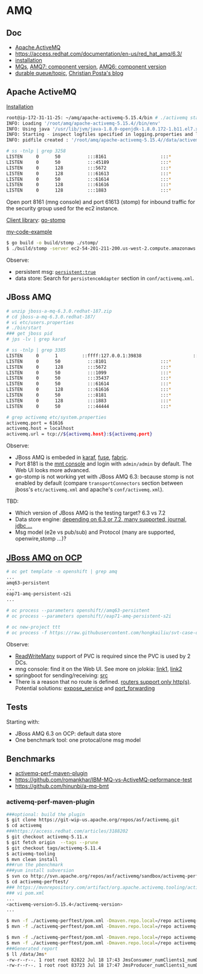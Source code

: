 # AMQ

## Doc

* [Apache.ActiveMQ](http://activemq.apache.org/)
* https://access.redhat.com/documentation/en-us/red_hat_amq/6.3/
* [installation](https://access.redhat.com/documentation/en-us/red_hat_jboss_a-mq/6.3/html/installation_guide/installingzip)
* [MQs](https://blog.akquinet.de/2017/02/22/activemq-confusion-and-what-comes-with-your-jboss-eap-wildfly/), [AMQ7: component version](https://access.redhat.com/articles/3188232), [AMQ6: component version](https://access.redhat.com/articles/3188202)
* [durable queue/topic](http://activemq.apache.org/how-do-durable-queues-and-topics-work.html), [Christian Posta's blog](http://blog.christianposta.com/guaranteed-messaging-for-topics-the-jms-spec-and-activemq/)

## Apache ActiveMQ

[Installation](http://activemq.apache.org/getting-started.html)

```sh
root@ip-172-31-11-25: ~/amq/apache-activemq-5.15.4/bin # ./activemq start
INFO: Loading '/root/amq/apache-activemq-5.15.4//bin/env'
INFO: Using java '/usr/lib/jvm/java-1.8.0-openjdk-1.8.0.172-1.b11.el7.x86_64/bin/java'
INFO: Starting - inspect logfiles specified in logging.properties and log4j.properties to get details
INFO: pidfile created : '/root/amq/apache-activemq-5.15.4//data/activemq.pid' (pid '3258')

# ss -tnlp | grep 3258
LISTEN     0      50          :::8161                    :::*                   users:(("java",pid=3258,fd=142))
LISTEN     0      50          :::45189                   :::*                   users:(("java",pid=3258,fd=13))
LISTEN     0      128         :::5672                    :::*                   users:(("java",pid=3258,fd=130))
LISTEN     0      128         :::61613                   :::*                   users:(("java",pid=3258,fd=131))
LISTEN     0      50          :::61614                   :::*                   users:(("java",pid=3258,fd=133))
LISTEN     0      128         :::61616                   :::*                   users:(("java",pid=3258,fd=129))
LISTEN     0      128         :::1883                    :::*                   users:(("java",pid=3258,fd=132))

```

Open port 8161 (mng console) and port 61613 (stomp) for inbound traffic for the security group used for the ec2 instance.

[Client library](http://activemq.apache.org/cross-language-clients.html): [go-stomp](https://github.com/go-stomp/stomp)

[my-code-example](https://github.com/hongkailiu/test-go/blob/master/stomp/main.go)

```sh
$ go build -o build/stomp ./stomp/
$ ./build/stomp -server ec2-54-201-211-200.us-west-2.compute.amazonaws.com:61613
```

Observe:

* persistent msg: [`persistent:true`](https://activemq.apache.org/stomp.html)
* data store: Search for `persistenceAdapter` section in `conf/activemq.xml`.

## JBoss AMQ

```sh
# unzip jboss-a-mq-6.3.0.redhat-187.zip 
# cd jboss-a-mq-6.3.0.redhat-187/
# vi etc/users.properties 
# ./bin/start
### get jboss pid
# jps -lv | grep karaf

# ss -tnlp | grep 3385
LISTEN     0      1         ::ffff:127.0.0.1:39838                   :::*                   users:(("java",pid=3385,fd=233))
LISTEN     0      50          :::8101                    :::*                   users:(("java",pid=3385,fd=253))
LISTEN     0      128         :::5672                    :::*                   users:(("java",pid=3385,fd=311))
LISTEN     0      50          :::1099                    :::*                   users:(("java",pid=3385,fd=244))
LISTEN     0      50          :::35437                   :::*                   users:(("java",pid=3385,fd=26))
LISTEN     0      50          :::61614                   :::*                   users:(("java",pid=3385,fd=315))
LISTEN     0      128         :::61616                   :::*                   users:(("java",pid=3385,fd=309))
LISTEN     0      50          :::8181                    :::*                   users:(("java",pid=3385,fd=254))
LISTEN     0      128         :::1883                    :::*                   users:(("java",pid=3385,fd=314))
LISTEN     0      50          :::44444                   :::*                   users:(("java",pid=3385,fd=245))

# grep activemq etc/system.properties 
activemq.port = 61616
activemq.host = localhost
activemq.url = tcp://${activemq.host}:${activemq.port}

```

Observe:

* JBoss AMQ is embeded in [karaf](https://karaf.apache.org/), [fuse](https://www.redhat.com/en/technologies/jboss-middleware/fuse), [fabric](https://access.redhat.com/documentation/en-us/red_hat_jboss_a-mq/6.3/html/fabric_guide/).
* Port 8181 is the [mnt console](https://access.redhat.com/documentation/en-us/red_hat_jboss_a-mq/6.3/html/management_console_user_guide/fmcug_introduction_accessing) and login with `admin/admin` by default. The Web UI looks more advanced.
* go-stomp is not working yet with JBoss AMQ 6.3: because stomp is not enabled by default (compare `transportConnectors` section between jboss's `etc/activemq.xml` and apache's `conf/activemq.xml`).

TBD:

* Which version of JBoss AMQ is the testing target? 6.3 vs 7.2
* Data store engine: [depending on 6.3 or 7.2, many supported, journal, jdbc ...](https://access.redhat.com/documentation/en-us/red_hat_amq/7.2/html/migrating_to_red_hat_amq_7/message_persistence)
* Msg model (e2e vs pub/sub) and Protocol (many are supported, openwire,stomp ...)?

## [JBoss AMQ on OCP](https://access.redhat.com/documentation/en-us/red_hat_jboss_a-mq/6.3/html/red_hat_jboss_a-mq_for_openshift/)

```sh
# oc get template -n openshift | grep amq
...
amq63-persistent
...
eap71-amq-persistent-s2i
...

# oc process --parameters openshift//amq63-persistent
# oc process --parameters openshift//eap71-amq-persistent-s2i
```

```sh
# oc new-project ttt
# oc process -f https://raw.githubusercontent.com/hongkailiu/svt-case-doc/master/files/amq63-persistent-ttt.yaml -p MQ_PROTOCOL=openwire,amqp,stomp,mqtt -p VOLUME_CAPACITY=10Gi -p MQ_USERNAME=redhat -p MQ_PASSWORD=redhat -p AMQ_QUEUE_MEMORY_LIMIT=1mb -p STORAGE_CLASS_NAME=glusterfs-storage | oc create -f -

```

Observe:

* [ReadWriteMany](https://github.com/hongkailiu/svt-case-doc/blob/master/files/amq63-persistent-ttt.yaml#L268) support of PVC is required since the PVC is used by 2 DCs.
* mng console: find it on the Web UI. See more on jolokia: [link1](https://developers.redhat.com/blog/2017/08/16/troubleshooting-java-applications-on-openshift/),
[link2](https://developers.redhat.com/blog/2016/03/30/jolokia-jvm-monitoring-in-openshift/)
* springboot for sending/receiving: [src](https://github.com/hongkailiu/test-springboot/tree/messaging-jms)
* There is a reason that no route is defined. [routers support only http(s)](https://github.com/openshift/origin/issues/3415). Potential solutions: [expose_service](https://docs.openshift.com/container-platform/3.9/dev_guide/expose_service/index.html) and [port_forwarding](https://docs.openshift.com/container-platform/3.9/dev_guide/port_forwarding.html)

## Tests

Starting with:

* JBoss AMQ 6.3 on OCP: default data store
* One benchmark tool: one protocal/one msg model

## Benchmarks

* [activemq-perf-maven-plugin](http://activemq.apache.org/performance.html)
* https://github.com/romankhar/IBM-MQ-vs-ActiveMQ-peformance-test
* https://github.com/hinunbi/a-mq-bmt

### activemq-perf-maven-plugin

```sh
###optional: build the plugin
$ git clone https://git-wip-us.apache.org/repos/asf/activemq.git
$ cd activemq
###https://access.redhat.com/articles/3188202
$ git checkout activemq-5.11.x
$ git fetch origin  --tags --prune
$ git checkout tags/activemq-5.11.4
$ activemq-tooling
$ mvn clean install
###run the pbenchmark
###yum install subversion
$ svn co http://svn.apache.org/repos/asf/activemq/sandbox/activemq-perftest
$ cd activemq-perftest/
### https://mvnrepository.com/artifact/org.apache.activemq.tooling/activemq-perf-maven-plugin/5.15.4
### vi pom.xml
...
<activemq-version>5.15.4</activemq-version>
...

$ mvn -f ./activemq-perftest/pom.xml -Dmaven.repo.local=/repo activemq-perf:producer -Dfactory.brokerURL=tcp://172.25.151.74:61616 -Dfactory.userName=redhat -Dfactory.password=redhat -DsysTest.reportDir=/data/ -Dproducer.deliveryMode=persistent -Dfactory.clientID=my-test-producer -Dproducer.destName=topic://TEST.FOO
$ mvn -f ./activemq-perftest/pom.xml -Dmaven.repo.local=/repo activemq-perf:consumer -Dfactory.brokerURL=tcp://172.25.151.74:61616 -Dfactory.userName=redhat -Dfactory.password=redhat -DsysTest.reportDir=/data/ -Dconsumer.durable=true -Dfactory.clientID=my-test-consumer -Dconsumer.destName=topic://TEST.FOO

$ mvn -f ./activemq-perftest/pom.xml -Dmaven.repo.local=/repo activemq-perf:producer -Dfactory.brokerURL=tcp://172.25.151.74:61616 -Dfactory.userName=redhat -Dfactory.password=redhat -DsysTest.reportDir=/data/ -Dproducer.deliveryMode=persistent -Dfactory.clientID=my-test-producer -Dproducer.destName=queue://TEST.FOO
$ mvn -f ./activemq-perftest/pom.xml -Dmaven.repo.local=/repo activemq-perf:consumer -Dfactory.brokerURL=tcp://172.25.151.74:61616 -Dfactory.userName=redhat -Dfactory.password=redhat -DsysTest.reportDir=/data/ -Dconsumer.durable=true -Dfactory.clientID=my-test-consumer -Dconsumer.destName=queue://TEST.FOO
###Generated report
$ ll /data/Jms*
-rw-r--r--. 1 root root 82822 Jul 18 17:43 JmsConsumer_numClients1_numDests1_all.xml
-rw-r--r--. 1 root root 83723 Jul 18 17:47 JmsProducer_numClients1_numDests1_all.xml
```
